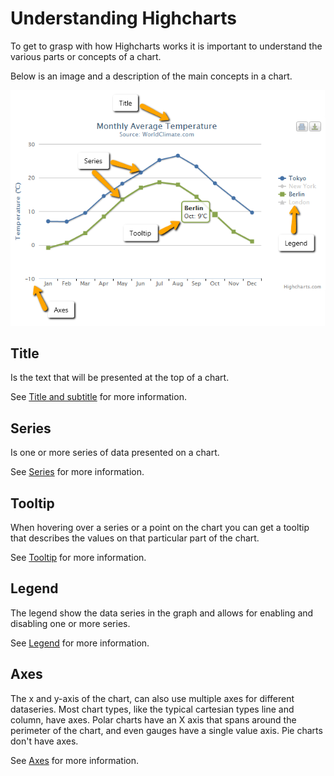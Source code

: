 Understanding Highcharts
========================

To get to grasp with how Highcharts works it is important to understand the various parts or concepts of a chart.

Below is an image and a description of the main concepts in a chart.

![understanding_highcharts.png](understanding_highcharts.png)

Title
-----

Is the text that will be presented at the top of a chart.

See [Title and subtitle](https://highcharts.com/docs/chart-concepts/title-and-subtitle) for more information.

Series
------

Is one or more series of data presented on a chart.

See [Series](https://highcharts.com/docs/chart-concepts/series) for more information.

Tooltip
-------

When hovering over a series or a point on the chart you can get a tooltip that describes the values on that particular part of the chart.

See [Tooltip](https://highcharts.com/docs/chart-concepts/tooltip) for more information.

Legend
------

The legend show the data series in the graph and allows for enabling and disabling one or more series.

See [Legend](https://highcharts.com/docs/chart-concepts/legend) for more information.

Axes
----

The x and y-axis of the chart, can also use multiple axes for different dataseries. Most chart types, like the typical cartesian types line and column, have axes. Polar charts have an X axis that spans around the perimeter of the chart, and even gauges have a single value axis. Pie charts don't have axes.

See [Axes](https://highcharts.com/docs/chart-concepts/axes) for more information.